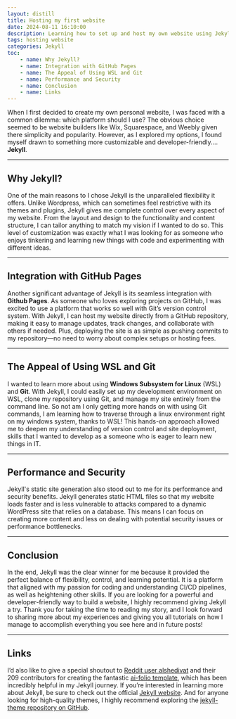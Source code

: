```yaml
---
layout: distill
title: Hosting my first website
date: 2024-08-11 16:10:00
description: Learning how to set up and host my own website using Jekyll.
tags: hosting website
categories: Jekyll
toc:
    - name: Why Jekyll?
    - name: Integration with GitHub Pages
    - name: The Appeal of Using WSL and Git
    - name: Performance and Security
    - name: Conclusion
    - name: Links
---
```


When I first decided to create my own personal website, I was faced with a common dilemma: which platform should I use? The obvious choice seemed to be website builders like Wix, Squarespace, and Weebly given there simplicity and popularity. However, as I explored my options, I found myself drawn to something more customizable and developer-friendly.... **Jekyll**.

---

## Why Jekyll?

One of the main reasons to I chose Jekyll is the unparalleled flexibility it offers. Unlike Wordpress, which can sometimes feel restrictive with its themes and plugins, Jekyll gives me complete control over every aspect of my website. From the layout and design to the functionality and content structure, I can tailor anything to match my vision if I wanted to do so. This level of customization was exactly what I was looking for as someone who enjoys tinkering and learning new things with code and experimenting with different ideas.

---

## Integration with GitHub Pages

Another significant advantage of Jekyll is its seamless integration with **Github Pages**. As someone who loves exploring projects on GitHub, I was excited to use a platform that works so well with Git’s version control system. With Jekyll, I can host my website directly from a GitHub repository, making it easy to manage updates, track changes, and collaborate with others if needed. Plus, deploying the site is as simple as pushing commits to my repository—no need to worry about complex setups or hosting fees.

---

## The Appeal of Using WSL and Git

I wanted to learn more about using **Windows Subsystem for Linux** (WSL) and **Git**. With Jekyll, I could easily set up my development environment on WSL, clone my repository using Git, and manage my site entirely from the command line. So not am I only getting more hands on with using Git commands, I am learning how to traverse through a linux environment right on my windows system, thanks to WSL! This hands-on approach allowed me to deepen my understanding of version control and site deployment, skills that I wanted to develop as a someone who is eager to learn new things in IT.

---

## Performance and Security

Jekyll's static site generation also stood out to me for its performance and security benefits. Jekyll generates static HTML files so that my website loads faster and is less vulnerable to attacks compared to a dynamic WordPress site that relies on a database. This means I can focus on creating more content and less on dealing with potential security issues or performance bottlenecks.

---

## Conclusion

In the end, Jekyll was the clear winner for me because it provided the perfect balance of flexibility, control, and learning potential. It is a platform that aligned with my passion for coding and understanding CI/CD pipelines, as well as heightening other skills. If you are looking for a powerful and developer-friendly way to build a website, I highly recommend giving Jekyll a try. Thank you for taking the time to reading my story, and I look forward to sharing more about my experiences and giving you all tutorials on how I manage to accomplish everything you see here and in future posts!

---

## Links

I’d also like to give a special shoutout to [Reddit user alshedivat](https://github.com/alshedivat) and their 209 contributors for creating the fantastic [ai-folio template](https://github.com/alshedivat/al-folio), which has been incredibly helpful in my Jekyll journey. If you’re interested in learning more about Jekyll, be sure to check out the official [Jekyll website](https://jekyllrb.com/). And for anyone looking for high-quality themes, I highly recommend exploring the [jekyll-theme repository on GitHub](https://github.com/topics/jekyll-theme).